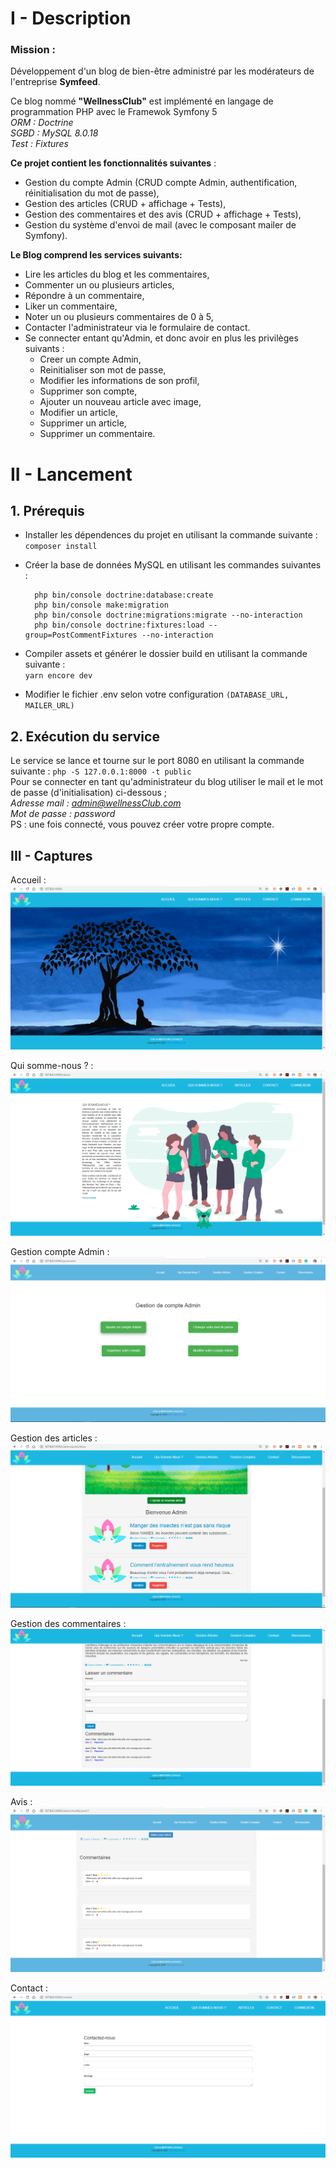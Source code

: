 # I - Description
### Mission : 

Développement d'un blog de bien-être administré par les modérateurs de l'entreprise **Symfeed**.

Ce blog nommé __"WellnessClub"__ est implémenté en langage de programmation PHP avec le Framewok Symfony 5   
*ORM : Doctrine  
SGBD : MySQL 8.0.18  
Test : Fixtures*

__Ce projet contient les fonctionnalités suivantes__ :
-  Gestion du compte Admin (CRUD compte Admin, authentification, réinitialisation du mot de passe),
-  Gestion des articles (CRUD + affichage + Tests),
-  Gestion des commentaires et des avis (CRUD + affichage + Tests),
-  Gestion du système d'envoi de mail (avec le composant mailer de Symfony).  



__Le Blog comprend les services suivants:__
- Lire les articles du blog et les commentaires,
- Commenter un ou plusieurs articles,
- Répondre à un commentaire,
- Liker un commentaire,
- Noter un ou plusieurs commentaires de 0 à 5,
- Contacter l'administrateur via le formulaire de contact.
- Se connecter entant qu'Admin, et donc avoir en plus les privilèges suivants : 
  - Creer un compte Admin,
  - Reinitialiser son mot de passe,
  - Modifier les informations de son profil,
  - Supprimer son compte,
  - Ajouter un nouveau article avec image,
  - Modifier un article,
  - Supprimer un article, 
  - Supprimer un commentaire.


# II - Lancement

## 1. Prérequis
- Installer les dépendences du projet en utilisant la commande suivante :  
   `composer install`
    
- Créer la base de données MySQL en utilisant les commandes suivantes :
	```
      php bin/console doctrine:database:create
      php bin/console make:migration
      php bin/console doctrine:migrations:migrate --no-interaction
      php bin/console doctrine:fixtures:load --group=PostCommentFixtures --no-interaction

- Compiler assets et générer le dossier build en utilisant la commande suivante :  
     `yarn encore dev`
- Modifier le fichier .env selon votre configuration `(DATABASE_URL, MAILER_URL)`

## 2. Exécution du service
Le service se lance et tourne sur le port 8080 en utilisant la commande suivante : `php -S 127.0.0.1:8000 -t public`  
Pour se connecter en tant qu'administrateur du blog utiliser le mail et le mot de passe (d'initialisation) ci-dessous ;    
*Adresse mail : admin@wellnessClub.com   
Mot de passe :  password*  
 PS : une fois connecté, vous pouvez créer votre propre compte. 
 
 
## III - Captures
Accueil :
![Homepage](docs/images/homepage.png)

Qui somme-nous ? :
![About Us](docs/images/aboutUs.png)

Gestion compte Admin :
![Post](docs/images/accountCRUD.png)

Gestion des articles :
![Post](docs/images/postCRUD.png)

Gestion des commentaires :
![Post](docs/images/commentCRUD.png)

Avis :
![Post](docs/images/avis.png)

Contact :
 ![Post](docs/images/contactUs.png)

